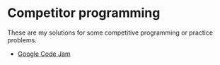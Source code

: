 # Competitor programming

These are my solutions for some competitive programming or practice problems.

* [Google Code Jam](google-code-jam/)
